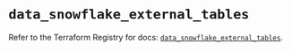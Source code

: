 # `data_snowflake_external_tables`

Refer to the Terraform Registry for docs: [`data_snowflake_external_tables`](https://registry.terraform.io/providers/snowflakedb/snowflake/2.1.0/docs/data-sources/external_tables).
